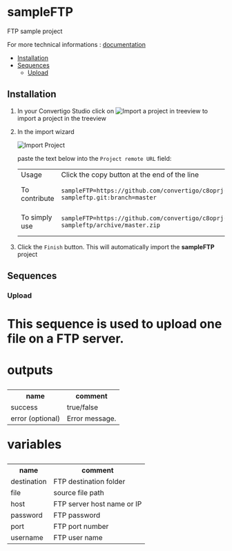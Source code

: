 


# sampleFTP

FTP sample project


For more technical informations : [documentation](./project.md)

- [Installation](#installation)
- [Sequences](#sequences)
    - [Upload](#upload)


## Installation

1. In your Convertigo Studio click on ![](https://github.com/convertigo/convertigo/blob/develop/eclipse-plugin-studio/icons/studio/project_import.gif?raw=true "Import a project in treeview") to import a project in the treeview
2. In the import wizard

   ![](https://github.com/convertigo/convertigo/blob/develop/eclipse-plugin-studio/tomcat/webapps/convertigo/templates/ftl/project_import_wzd.png?raw=true "Import Project")
   
   paste the text below into the `Project remote URL` field:
   <table>
     <tr><td>Usage</td><td>Click the copy button at the end of the line</td></tr>
     <tr><td>To contribute</td><td>

     ```
     sampleFTP=https://github.com/convertigo/c8oprj-sampleftp.git:branch=master
     ```
     </td></tr>
     <tr><td>To simply use</td><td>

     ```
     sampleFTP=https://github.com/convertigo/c8oprj-sampleftp/archive/master.zip
     ```
     </td></tr>
    </table>
3. Click the `Finish` button. This will automatically import the __sampleFTP__ project


## Sequences

### Upload

<h1>This sequence is used to upload one file on a FTP server.<h1>

**outputs**

<table>
<tr>
<th>name</th><th>comment</th>
</tr>
<tr>
<td>success</td><td>true/false</td>
</tr>
<tr>
<td>error (optional)</td><td>Error message.</td>
</tr>
</table>

**variables**

<table>
<tr>
<th>name</th><th>comment</th>
</tr>
<tr>
<td>destination</td><td>FTP destination folder</td>
</tr>
<tr>
<td>file</td><td>source file path</td>
</tr>
<tr>
<td>host</td><td>FTP server host name or IP</td>
</tr>
<tr>
<td>password</td><td>FTP password</td>
</tr>
<tr>
<td>port</td><td>FTP port number</td>
</tr>
<tr>
<td>username</td><td>FTP user name</td>
</tr>
</table>



